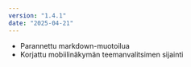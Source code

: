 ```yaml
---
version: "1.4.1"
date: "2025-04-21"
---
```


- Parannettu markdown-muotoilua
- Korjattu mobiilinäkymän teemanvalitsimen sijainti
